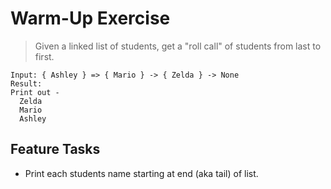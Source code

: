# Warm-Up Exercise

> Given a linked list of students, get a "roll call" of students from last to first.

```text
Input: { Ashley } => { Mario } -> { Zelda } -> None
Result:
Print out -
  Zelda
  Mario
  Ashley
```

## Feature Tasks

- Print each students name starting at end (aka tail) of list.
